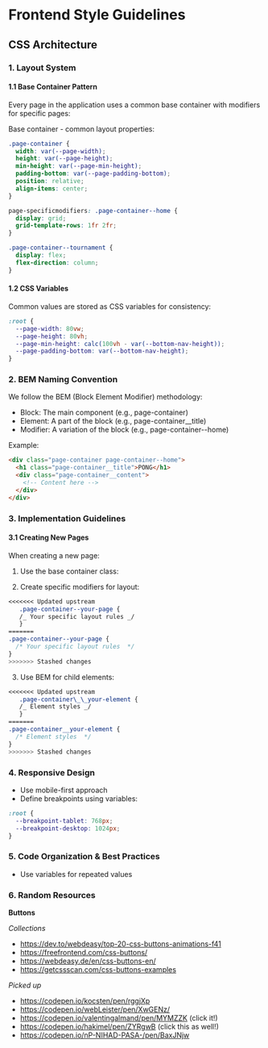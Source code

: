# Frontend Style Guidelines

## CSS Architecture

### 1. Layout System

#### 1.1 Base Container Pattern

Every page in the application uses a common base container with modifiers for specific pages:

Base container - common layout properties:

```css
.page-container {
  width: var(--page-width);
  height: var(--page-height);
  min-height: var(--page-min-height);
  padding-bottom: var(--page-padding-bottom);
  position: relative;
  align-items: center;
}

page-specificmodifiers: .page-container--home {
  display: grid;
  grid-template-rows: 1fr 2fr;
}

.page-container--tournament {
  display: flex;
  flex-direction: column;
}
```

#### 1.2 CSS Variables

Common values are stored as CSS variables for consistency:

```css
:root {
  --page-width: 80vw;
  --page-height: 80vh;
  --page-min-height: calc(100vh - var(--bottom-nav-height));
  --page-padding-bottom: var(--bottom-nav-height);
}
```

### 2. BEM Naming Convention

We follow the BEM (Block Element Modifier) methodology:

- Block: The main component (e.g., page-container)
- Element: A part of the block (e.g., page-container\_\_title)
- Modifier: A variation of the block (e.g., page-container--home)

Example:

```html
<div class="page-container page-container--home">
  <h1 class="page-container__title">PONG</h1>
  <div class="page-container__content">
    <!-- Content here -->
  </div>
</div>
```

### 3. Implementation Guidelines

#### 3.1 Creating New Pages

When creating a new page:

1. Use the base container class:
<div class="page-container page-container--your-page">

2. Create specific modifiers for layout:

```css
<<<<<<< Updated upstream
   .page-container--your-page {
   /_ Your specific layout rules _/
   }
=======
.page-container--your-page {
  /* Your specific layout rules  */
}
>>>>>>> Stashed changes
```

3. Use BEM for child elements:

```css
<<<<<<< Updated upstream
   .page-container\_\_your-element {
   /_ Element styles _/
   }
=======
.page-container__your-element {
  /* Element styles  */
}
>>>>>>> Stashed changes
```

### 4. Responsive Design

- Use mobile-first approach
- Define breakpoints using variables:

```css
:root {
  --breakpoint-tablet: 768px;
  --breakpoint-desktop: 1024px;
}
```

### 5. Code Organization & Best Practices

- Use variables for repeated values

### 6. Random Resources

**Buttons**

_Collections_

- https://dev.to/webdeasy/top-20-css-buttons-animations-f41
- https://freefrontend.com/css-buttons/
- https://webdeasy.de/en/css-buttons-en/
- https://getcssscan.com/css-buttons-examples

_Picked up_

- https://codepen.io/kocsten/pen/rggjXp
- https://codepen.io/webLeister/pen/XwGENz/
- https://codepen.io/valentingalmand/pen/MYMZZK (click it!)
- https://codepen.io/hakimel/pen/ZYRgwB (click this as well!)
- https://codepen.io/nP-NIHAD-PASA-/pen/BaxJNjw
